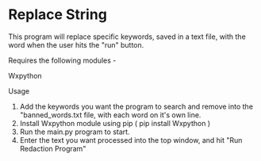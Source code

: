 # Replace String

This program will replace specific keywords, saved in a text file, with the word <redacted> when the user hits the "run" button.
  
Requires the following modules -

Wxpython

Usage

1. Add the keywords you want the program to search and remove into the "banned_words.txt file, with each word on it's own line.
2. Install Wxpython module using pip ( pip install Wxpython )
3. Run the main.py program to start.
4. Enter the text you want processed into the top window, and hit "Run Redaction Program"
